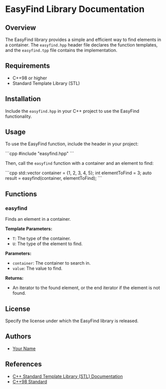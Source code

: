 # EasyFind Library Documentation

## Overview
The EasyFind library provides a simple and efficient way to find elements in a container. The `easyfind.hpp` header file declares the function templates, and the `easyfind.tpp` file contains the implementation.

## Requirements
- C++98 or higher
- Standard Template Library (STL)

## Installation
Include the `easyfind.hpp` in your C++ project to use the EasyFind functionality.

## Usage
To use the EasyFind function, include the header in your project:

\```cpp
#include "easyfind.hpp"
\```

Then, call the `easyfind` function with a container and an element to find:

\```cpp
std::vector<int> container = {1, 2, 3, 4, 5};
int elementToFind = 3;
auto result = easyfind(container, elementToFind);
\```

## Functions

### easyfind
Finds an element in a container.

**Template Parameters:**
- `T`: The type of the container.
- `U`: The type of the element to find.

**Parameters:**
- `container`: The container to search in.
- `value`: The value to find.

**Returns:**
- An iterator to the found element, or the end iterator if the element is not found.

## License
Specify the license under which the EasyFind library is released.

## Authors
- [Your Name](your-email@example.com)

## References
- [C++ Standard Template Library (STL) Documentation](https://en.cppreference.com/w/cpp/container)
- [C++98 Standard](https://en.cppreference.com/w/cpp/11)
